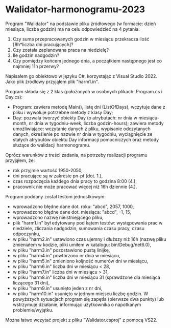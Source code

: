 # Walidator-harmonogramu-2023

Program "Walidator" na podstawie pliku źródłowego (w formacie: dzień miesiąca, liczba godzin) ma na celu odpowiedzieć na 4 pytania:
1) Czy suma przepracowanych godzin w miesiącu przekracza ilość [8h*liczba dni pracujących]?
2) Czy została zaplanowana praca na niedzielę?
3) Ile godzin nadgodzin?
4) Czy pomiędzy końcem jednego dnia, a początkiem następnego jest co najmniej 11h przerwy?

Napisałem go obiektowo w języku C#, korzystając z Visual Studio 2022. Jako plik źródłowy przyjąłem plik "harm1.in".

Program składa się z 2 klas (położonych w osobnych plikach: Program.cs i Day.cs):
- Program: zawiera metodę Main(), listę dni (ListOfDays), wczytuje dane z pliku i wywołuje potrzebne metody z klasy Day;
- Day: pozwala tworzyć obiekty Day (o atrybutach: nr dnia w miesiącu-month, nr dnia w tygodniu-week, liczba godzin-hours); zawiera metody umożliwiające: wczytanie danych z pliku, wypisanie odczytanych danych, określenie po nazwie nr dnia w tygodniu, wyciągnięcie ze stałych atrybutów obiektu Day informacji pomocniczych oraz metody służące do walidacji harmonogramu.
  
Oprócz warunków z treści zadania, na potrzeby realizacji programu przyjąłem, że:
- rok przyjmie wartość 1950-2050,
- dni pracujące są w zakresie pn-pt (dot. 1.),
- czas rozpoczęcia każdego dnia pracy to godzina 8:00 (4.),
- pracownik nie może pracować więcej niż 16h dziennie (4.).

Program poddany został testom jednostkowym:
- wprowadzono błędne dane dot. roku: "abcd", 2057, 1000,
- wprowadzono błędne dane dot. miesiąca: "abcd", -1, 15,
- wprowadzono nazwę nieistniejącego pliku,
- plik "harm1.in" był edytowany pod kątem testów: występowania prac w niedziele, zliczania nadgodzin, sumowania czasu pracy, czasu odpoczynku,
- w pliku "harm2.in" ustawiono czas ujemny i dłuższy niż 16h (nazwę pliku zmieniałem w kodzie, pliki umiłem w katalogu: bin/Debug/net6.0),
- w pliku "harm3.in" pozostawiono pustą linijkę,
- w pliku "harm4.in" powtórzono nr dnia w miesiącu,
- w pliku "harm5.in" zmieniono koljność numerów dni w miesiącu,
- w pliku "harm6.in" liczba dni w miesiącu < 28,
- w pliku "harm7.in" liczba dni w miesiącu > 31,
- w pliku "harm8.in" liczba dni w miesiącu 31 (sprawdzone dla miesiąca liczącego 31 dni),
- w pliku "harm9.in" usunięto jeden z nr dni,
- w pliku "harm10.in" usunięto w jednym miejscu liczbę godzin.
W powyższych sytuacjach program się zapętla (pierwsze dwa punkty) lub wstrzymuje działanie, informując użytkownika o napotkanym problemie/wyjątku.

Można łatwo wczytać projekt z pliku "Walidator.csproj" z pomocą VS22.
